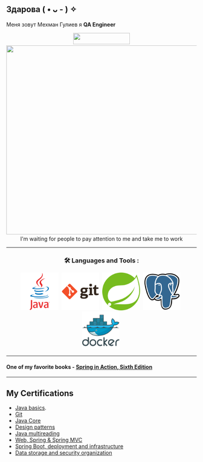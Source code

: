 ## Здарова ( • ᴗ - ) ✧
Меня зовут Мехман Гулиев я **QA Engineer**

  <div align= "center">
<img src= "https://komarev.com/ghpvc/?username=Mehman1995-github-username&style=flat-square&color=blueviolet"width="150"height="30"/>
    
</div>

<div align="center">
  <img src="https://media3.giphy.com/media/uDqtCeVx1QEDwNAEOM/giphy.gif?" width="600"height="500"/>
</div>
<div align = "center">
  I'm waiting for people to pay attention to me and take me to work
</div>
  
 ---
 <div align = "center">
  
  ### :hammer_and_wrench: Languages and Tools :
  
  <img src ="https://github.com/devicons/devicon/blob/master/icons/java/java-original-wordmark.svg" width="100" height="100" />&nbsp;
  <img src = "https://github.com/devicons/devicon/blob/master/icons/git/git-original-wordmark.svg" width="100" height="100"/>&nbsp; 
  <img src = "https://github.com/devicons/devicon/blob/master/icons/spring/spring-original.svg" width = "100" height = "100"/>&nbsp;
  <img src = "https://github.com/devicons/devicon/blob/master/icons/postgresql/postgresql-original.svg" width="100" height="100"/>&nbsp;
  <img src = "https://github.com/devicons/devicon/blob/master/icons/docker/docker-original-wordmark.svg" width="100" height="100"/>&nbsp;
 </div>

---

#### One of my favorite books - [Spring in Action, Sixth Edition](https://github.com/Mehman1995/taco-cloud#spring-in-action-sixth-edition)

---

   ## My Certifications 
 - [Java basics](https://github.com/Mehman1995/My-Certifications/blob/main/java%20basics.jpg).
 - [Git](https://github.com/Mehman1995/My-Certifications/blob/main/Git.jpg)
 - [Java Core](https://github.com/Mehman1995/My-Certifications/blob/main/JavaCore.jpg)
 - [Design patterns](https://github.com/Mehman1995/My-Certifications/blob/main/templates.jpg)
 - [Java multireading](https://github.com/Mehman1995/My-Certifications/blob/main/multireading.jpg)
 - [Web, Spring & Spring MVC](https://github.com/Mehman1995/My-Certifications/blob/main/MVC.jpg)
 - [Spring Boot, deployment and infrastructure](https://github.com/Mehman1995/My-Certifications/blob/main/boot.jpg)
 - [Data storage and security organization](https://github.com/Mehman1995/My-Certifications/blob/main/db.jpg)
